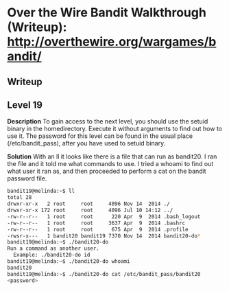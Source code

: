 # Over the Wire Bandit Walkthrough (Writeup): http://overthewire.org/wargames/bandit/

## Writeup

## Level 19
**Description**
To gain access to the next level, you should use the setuid binary in the homedirectory. Execute it without arguments to find out how to use it. The password for this level can be found in the usual place (/etc/bandit_pass), after you have used to setuid binary.

**Solution**
With an ll it looks like there is a file that can run as bandit20. I ran the file and it told me what commands to use. I tried a whoami to find out what user it ran as, and then proceeded to perform a cat on the bandit password file.

```bash
bandit19@melinda:~$ ll
total 28
drwxr-xr-x   2 root     root     4096 Nov 14  2014 ./
drwxr-xr-x 172 root     root     4096 Jul 10 14:12 ../
-rw-r--r--   1 root     root      220 Apr  9  2014 .bash_logout
-rw-r--r--   1 root     root     3637 Apr  9  2014 .bashrc
-rw-r--r--   1 root     root      675 Apr  9  2014 .profile
-rwsr-x---   1 bandit20 bandit19 7370 Nov 14  2014 bandit20-do*
bandit19@melinda:~$ ./bandit20-do
Run a command as another user.
  Example: ./bandit20-do id
bandit19@melinda:~$ ./bandit20-do whoami
bandit20
bandit19@melinda:~$ ./bandit20-do cat /etc/bandit_pass/bandit20
<password>
```
